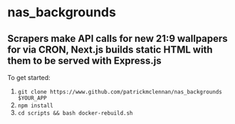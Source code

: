 # nas_backgrounds

## Scrapers make API calls for new 21:9 wallpapers for via CRON, Next.js builds static HTML with them to be served with Express.js

To get started:
  1. `git clone https://www.github.com/patrickmclennan/nas_backgrounds $YOUR_APP`
  2. `npm install`
  3. `cd scripts && bash docker-rebuild.sh`
